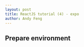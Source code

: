 ```yaml
---
layout: post
title: ReactJS tutorial (4) - expo
author: Andy Feng
---
```


## Prepare environment ##
